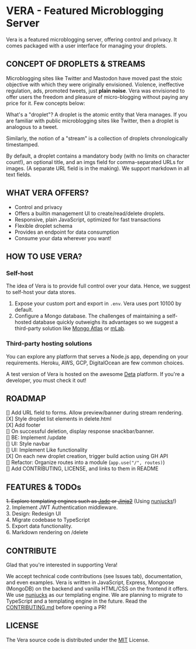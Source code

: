 # VERA - Featured Microblogging Server

Vera is a featured microblogging server, offering control and privacy. It comes packaged with a user interface for managing your droplets.   

## CONCEPT OF DROPLETS & STREAMS

Microblogging sites like Twitter and Mastodon have moved past the stoic objective with which they were originally envisioned. Violence, ineffective regulation, ads, promoted tweets, just **plain noise**. Vera was envisioned to offer users the freedom and pleasure of micro-blogging without paying any price for it. Few concepts below:  

What's a "droplet"? A droplet is the atomic entity that Vera manages. If you are familiar with public microblogging sites like Twitter, then a droplet is analogous to a tweet.   

Similarly, the notion of a "stream" is a collection of droplets chronologically timestamped. 

By default, a droplet contains a mandatory body (with no limits on character count!), an optional title, and an imgs field for comma-separated URLs for images. (A separate URL field is in the making). We support markdown in all text fields.  

## WHAT VERA OFFERS?

- Control and privacy
- Offers a builtin management UI to create/read/delete droplets.
- Responsive, plain JavaScript, optimized for fast transactions
- Flexible droplet schema
- Provides an endpoint for data consumption
- Consume your data wherever you want!

## HOW TO USE VERA?

### Self-host  

The idea of Vera is to provide full control over your data. Hence, we suggest to self-host your data stores. 

1. Expose your custom port and export in `.env`. Vera uses port 10100 by default. 
2. Configure a Mongo database. The challenges of maintaining a self-hosted database quickly outweighs its advantages so we suggest a third-party solution like [Mongo Atlas][3] or [mLab][4].

### Third-party hosting solutions  

You can explore any platform that serves a Node.js app, depending on your requirements. Heroku, AWS, GCP, DigitalOcean are few common choices.   

A test version of Vera is hosted on the awesome [Deta][2] platform. If you're a developer, you must check it out!  


## ROADMAP 

[] Add URL field to forms. Allow preview/banner during stream rendering.  
[X] Style droplet list elements in delete.html   
[X] Add footer    
[] On successful deletion, display response snackbar/banner.   
[] BE: Implement /update   
[] UI: Style navbar    
[] UI: Implement Like functionality   
[X] On each new droplet creation, trigger build action using GH API    
[] Refactor: Organize routes into a module (`app.use("/", routes)`)   
[] Add CONTRIBUTING, LICENSE, and links to them in README    

## FEATURES & TODOs 

~~1. Explore templating engines such as [Jade][0] or [Jinja2][1]~~ (Using [nunjucks][5]!)   
2. Implement JWT Authentication middleware.   
3. Design: Redesign UI    
4. Migrate codebase to TypeScript    
5. Export data functionality.   
6. Markdown rendering on /delete  

## CONTRIBUTE   

Glad that you're interested in supporting Vera!  

We accept technical code contributions (see Issues tab), documentation, and even examples. Vera is written in JavaScript, Express, Mongoose (MongoDB) on the backend and vanilla HTML/CSS on the frontend it offers. We use [nunjucks][5] as our templating engine. We are planning to migrate to TypeScript and a templating engine in the future. Read the [CONTRIBUTING.md][6] before opening a PR!    

## LICENSE 

The Vera source code is distributed under the [MIT][7] License.  

[0]: https://jade-lang.com
[1]: https://jinja.palletprojects.com
[2]: https://deta.dev
[3]: https://www.mongodb.com/cloud/atlas/
[4]: https://mlab.com
[5]: https://mozilla.github.io/nunjucks/getting-started.html
[6]: /CONTRIBUTING.md
[7]: /LICENSE